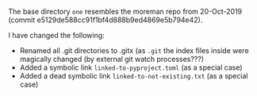 The base directory `one` resembles the moreman repo from 20-Oct-2019 (commit e5129de588cc91f1bf4d888b9ed4869e5b794e42).

I have changed the following:

* Renamed all .git directories to .gitx (as `.git` the index files inside were
  magically changed (by external git watch processes???)
* Added a symbolic link `linked-to-pyproject.toml` (as a special case)
* Added a dead symbolic link `linked-to-not-existing.txt`  (as a special case)
